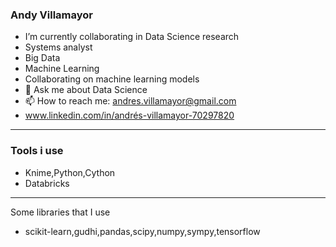 

### Andy Villamayor ###
- I’m currently collaborating in Data Science research
- Systems analyst
- Big Data
- Machine Learning
- Collaborating on machine learning models
- 💬 Ask me about Data Science 
- 📫 How to reach me: andres.villamayor@gmail.com
- www.linkedin.com/in/andrés-villamayor-70297820
***
### Tools i use ###
- Knime,Python,Cython
- Databricks
***
Some libraries that I use 
- scikit-learn,gudhi,pandas,scipy,numpy,sympy,tensorflow
